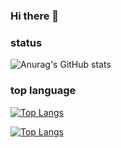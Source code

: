 ### Hi there 👋

### status
![Anurag's GitHub stats](https://github-readme-stats.vercel.app/api?username=komurananami&show_icons=true&theme=radical)

### top language
[![Top Langs](https://github-readme-stats.vercel.app/api/top-langs/?username=komurananami)](https://github.com/komurananami/github-readme-stats)

[![Top Langs](https://github-readme-stats.vercel.app/api/top-langs/?username=komurananami&layout=compact)](https://github.com/komurananami/github-readme-stats)



<!--
**komurananami/komurananami** is a ✨ _special_ ✨ repository because its `README.md` (this file) appears on your GitHub profile.



Here are some ideas to get you started:

- 🔭 I’m currently working on ...
- 🌱 I’m currently learning ...
- 👯 I’m looking to collaborate on ...
- 🤔 I’m looking for help with ...
- 💬 Ask me about ...
- 📫 How to reach me: ...
- 😄 Pronouns: ...
- ⚡ Fun fact: ...
-->
